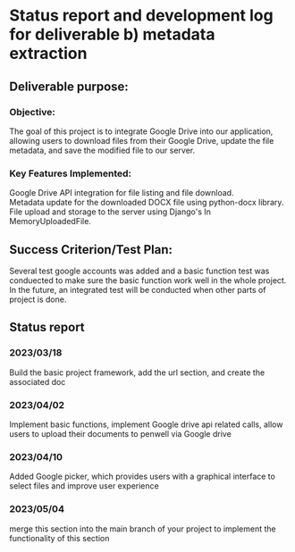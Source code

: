 # Status report and development log for deliverable b) metadata extraction
## Deliverable purpose:
  ### Objective:
  The goal of this project is to integrate Google Drive into our application, allowing users to download files from their Google Drive, update the file metadata, and save the modified file to our server. <br/>

  ### Key Features Implemented:<br/>
   Google Drive API integration for file listing and file download.<br/>
   Metadata update for the downloaded DOCX file using python-docx library.<br/>
   File upload and storage to the server using Django's In MemoryUploadedFile.<br/>

## Success Criterion/Test Plan:
  Several test google accounts was added and a basic function test was conduected to make sure the basic function work well in the whole project. In the future, an integrated test will be conducted when other parts of project is done. 
## Status report
### 2023/03/18
  Build the basic project framework, add the url section, and create the associated doc
### 2023/04/02
  Implement basic functions, implement Google drive api related calls, allow users to upload their documents to penwell via Google drive
### 2023/04/10
  Added Google picker, which provides users with a graphical interface to select files and improve user experience
### 2023/05/04
  merge this section into the main branch of your project to implement the functionality of this section
